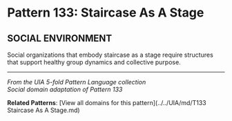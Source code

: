# Pattern 133: Staircase As A Stage

## SOCIAL ENVIRONMENT

Social organizations that embody staircase as a stage require structures that support healthy group dynamics and collective purpose.

---

*From the UIA 5-fold Pattern Language collection*  
*Social domain adaptation of Pattern 133*

**Related Patterns**: [View all domains for this pattern](../../UIA/md/T133 Staircase As A Stage.md)